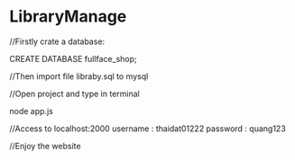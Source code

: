 # LibraryManage
//Firstly crate a database:

CREATE DATABASE fullface_shop;

//Then import file libraby.sql to mysql

//Open project and type in terminal 

node app.js

//Access to localhost:2000
username : thaidat01222
password : quang123

//Enjoy the website

